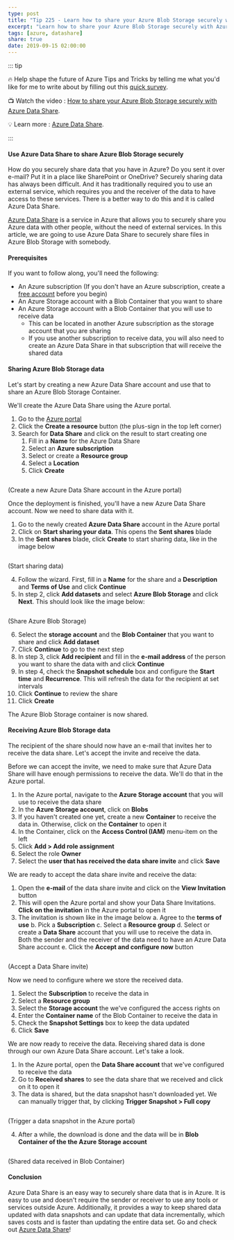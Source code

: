 ```yaml
---
type: post
title: "Tip 225 - Learn how to share your Azure Blob Storage securely with Azure Data Share"
excerpt: "Learn how to share your Azure Blob Storage securely with Azure Data Share"
tags: [azure, datashare]
share: true
date: 2019-09-15 02:00:00
---
```


::: tip 

:fire:  Help shape the future of Azure Tips and Tricks by telling me what you'd like for me to write about by filling out this [quick survey](http://survey.azuredev.tips).

:tv: Watch the video : [How to share your Azure Blob Storage securely with Azure Data Share](https://www.youtube.com/watch?v=gryqWUlCjU0&list=PLLasX02E8BPCNCK8Thcxu-Y-XcBUbhFWC&index=78&t=0s?WT.mc_id=youtube-azuredevtips-azureappsdev).

:bulb: Learn more : [Azure Data Share](https://docs.microsoft.com/azure/data-share?WT.mc_id=docs-azuredevtips-azureappsdev). 

:::

#### Use Azure Data Share to share Azure Blob Storage securely
How do you securely share data that you have in Azure? Do you sent it over e-mail? Put it in a place like SharePoint or OneDrive? Securely sharing data has always been difficult. And it has traditionally required you to use an external service, which requires you and the receiver of the data to have access to these services. There is a better way to do this and it is called Azure Data Share.

[Azure Data Share](https://docs.microsoft.com/azure/data-share?WT.mc_id=docs-azuredevtips-azureappsdev) is a service in Azure that allows you to securely share you Azure data with other people, without the need of external services. 
In this article, we are going to use Azure Data Share to securely share files in Azure Blob Storage with somebody.

#### Prerequisites
If you want to follow along, you'll need the following:
* An Azure subscription (If you don't have an Azure subscription, create a [free account](https://azure.microsoft.com/free/?WT.mc_id=azure-azuredevtips-azureappsdev) before you begin)
* An Azure Storage account with a Blob Container that you want to share
* An Azure Storage account with a Blob Container that you will use to receive data 
  * This can be located in another Azure subscription as the storage account that you are sharing
  * If you use another subscription to receive data, you will also need to create an Azure Data Share in that subscription that will receive the shared data

#### Sharing Azure Blob Storage data
Let's start by creating a new Azure Data Share account and use that to share an Azure Blob Storage Container.

We'll create the Azure Data Share using the Azure portal.
1. Go to the [Azure portal](https://portal.azure.com/?WT.mc_id=azure-azuredevtips-azureappsdev)
2. Click the **Create a resource** button (the plus-sign in the top left corner)
3. Search for **Data Share** and click on the result to start creating one
   1. Fill in a **Name** for the Azure Data Share
   2. Select an **Azure subscription**
   3. Select or create a **Resource group**
   4. Select a **Location**
   5. Click **Create**

<img :src="$withBase('/files/27createdatashare.png')">

(Create a new Azure Data Share account in the Azure portal)

Once the deployment is finished, you'll have a new Azure Data Share account. Now we need to share data with it.
1. Go to the newly created **Azure Data Share** account in the Azure portal
2. Click on **Start sharing your data**. This opens the **Sent shares** blade
3. In the **Sent shares** blade, click **Create** to start sharing data, like in the image below

<img :src="$withBase('/files/27createnewshare.png')">

(Start sharing data)

4. Follow the wizard. First, fill in a **Name** for the share and a **Description** and **Terms of Use** and click **Continue**
5. In step 2, click **Add datasets** and select **Azure Blob Storage** and click **Next**. This should look like the image below:

<img :src="$withBase('/files/27adddatastore.png')">

(Share Azure Blob Storage)

6. Select the **storage account** and the **Blob Container** that you want to share and click **Add dataset**
7. Click **Continue** to go to the next step
8. In step 3, click **Add recipient** and fill in the **e-mail address** of the person you want to share the data with and click **Continue**
9. In step 4, check the **Snapshot schedule** box and configure the **Start time** and **Recurrence**. This will refresh the data for the recipient at set intervals
10. Click **Continue** to review the share
11. Click **Create**

The Azure Blob Storage container is now shared.

#### Receiving Azure Blob Storage data
The recipient of the share should now have an e-mail that invites her to receive the data share. Let's accept the invite and receive the data.

Before we can accept the invite, we need to make sure that Azure Data Share will have enough permissions to receive the data. We'll do that in the Azure portal.
1. In the Azure portal, navigate to the **Azure Storage account** that you will use to receive the data share
2. In the **Azure Storage account**, click on **Blobs**
3. If you haven't created one yet, create a new **Container** to receive the data in. Otherwise, click on the **Container** to open it
4. In the Container, click on the **Access Control (IAM)** menu-item on the left
5. Click **Add > Add role assignment**
6. Select the role **Owner**
7. Select the **user that has received the data share invite** and click **Save**

We are ready to accept the data share invite and receive the data:
1. Open the **e-mail** of the data share invite and click on the **View Invitation** button
2. This will open the Azure portal and show your Data Share Invitations. **Click on the invitation** in the Azure portal to open it
3. The invitation is shown like in the image below
   a. Agree to the **terms of use** 
   b. Pick a **Subscription** 
   c. Select a **Resource group**
   d. Select or create a **Data Share** account that you will use to receive the data in. Both the sender and the receiver of the data need to have an Azure Data Share account
   e. Click the **Accept and configure now** button

<img :src="$withBase('/files/27acceptinvitation.png')">

(Accept a Data Share invite)

Now we need to configure where we store the received data.
1. Select the **Subscription** to receive the data in
2. Select a **Resource group**
3. Select the **Storage account** the we've configured the access rights on
4. Enter the **Container name** of the Blob Container to receive the data in
5. Check the **Snapshot Settings** box to keep the data updated
6. Click **Save**

We are now ready to receive the data. Receiving shared data is done through our own Azure Data Share account. Let's take a look.
1. In the Azure portal, open the **Data Share account** that we've configured to receive the data
2. Go to **Received shares** to see the data share that we received and click on it to open it
3. The data is shared, but the data snapshot hasn't downloaded yet. We can manually trigger that, by clicking **Trigger Snapshot > Full copy**

<img :src="$withBase('/files/27shareinvite.png')">

(Trigger a data snapshot in the Azure portal)

4. After a while, the download is done and the data will be in **Blob Container of the the Azure Storage account**

<img :src="$withBase('/files/27datareceived.png')">

(Shared data received in Blob Container)

#### Conclusion
Azure Data Share is an easy way to securely share data that is in Azure. It is easy to use and doesn't require the sender or receiver to use any tools or services outside Azure. Additionally, it provides a way to keep shared data updated with data snapshots and can update that data incrementally, which saves costs and is faster than updating the entire data set. Go and check out [Azure Data Share](https://docs.microsoft.com/azure/data-share/share-your-data?WT.mc_id=docs-azuredevtips-azureappsdev)!